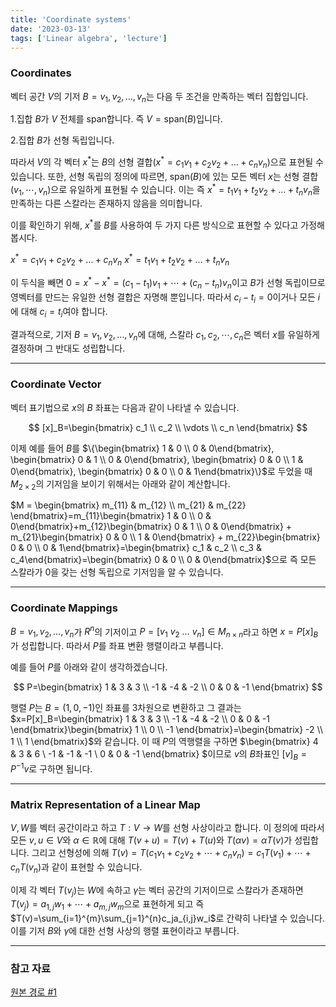 ```yaml
---
title: 'Coordinate systems'
date: '2023-03-13'
tags: ['Linear algebra', 'lecture']
---
```


### Coordinates

벡터 공간 $V$의 기저 $B = {v_1, v_2, \dots, v_n}$는 다음 두 조건을 만족하는 벡터 집합입니다.

1.집합 $B$가 $V$ 전체를 span합니다. 즉 $V = \text{span}(B)$입니다.

2.집합 $B$가 선형 독립입니다.

따라서 $V$의 각 벡터 $x^*$는 $B$의 선형 결합$(x^* = c_1v_1 + c_2v_2 + \dots + c_nv_n)$으로 표현될 수 있습니다. 또한, 선형 독립의 정의에 따르면, $\text{span}(B)$에 있는 모든 벡터 $x$는 선형 결합$(v_1, \cdots, v_n)$으로 유일하게 표현될 수 있습니다. 이는 즉 $x^* = t_1v_1 + t_2v_2 + \dots + t_nv_n$을 만족하는 다른 스칼라는 존재하지 않음을 의미합니다.

이를 확인하기 위해, $x^*$를 $B$를 사용하여 두 가지 다른 방식으로 표현할 수 있다고 가정해 봅시다.

$x^* = c_1v_1 + c_2v_2 + \dots + c_nv_n$
$x^* = t_1v_1 + t_2v_2 + \dots + t_nv_n$

이 두식을 빼면 $0=x^*-x^*=(c_1-t_1)v_1+\cdots+(c_n-t_n)v_n$이고 $B$가 선형 독립이므로 영벡터를 만드는 유일한 선형 결합은 자명해 뿐입니다. 따라서 $c_i-t_i=0$이거나 모든 $i$에 대해 $c_i=t_i$여야 합니다.

결과적으로, 기저 $B = {v_1, v_2, \dots, v_n}$에 대해, 스칼라 $c_1, c_2, \cdots, c_n$은 벡터 $x$를 유일하게 결정하며 그 반대도 성립합니다.

---

### Coordinate Vector

벡터 표기법으로 $x$의 $B$ 좌표는 다음과 같이 나타낼 수 있습니다.

$$
[x]_B=\begin{bmatrix}
c_1 \\
c_2 \\
\vdots \\
c_n
\end{bmatrix}
$$

이제 예를 들어 $B$를 $\{\begin{bmatrix} 1 & 0 \\ 0 & 0\end{bmatrix}, \begin{bmatrix} 0 & 1 \\ 0 & 0\end{bmatrix}, \begin{bmatrix} 0 & 0 \\ 1 & 0\end{bmatrix}, \begin{bmatrix} 0 & 0 \\ 0 & 1\end{bmatrix}\}$로 두었을 때 $M_{2 \times 2}$의 기저임을 보이기 위해서는 아래와 같이 계산합니다.

$M = \begin{bmatrix} m_{11} & m_{12} \\ m_{21} & m_{22} \end{bmatrix}=m_{11}\begin{bmatrix} 1 & 0 \\ 0 & 0\end{bmatrix}+m_{12}\begin{bmatrix} 0 & 1 \\ 0 & 0\end{bmatrix} + m_{21}\begin{bmatrix} 0 & 0 \\ 1 & 0\end{bmatrix} + m_{22}\begin{bmatrix} 0 & 0 \\ 0 & 1\end{bmatrix}=\begin{bmatrix} c_1 & c_2 \\ c_3 & c_4\end{bmatrix}=\begin{bmatrix} 0 & 0 \\ 0 & 0\end{bmatrix}$으로 즉 모든 스칼라가 0을 갖는 선형 독립으로 기저임을 알 수 있습니다.

---

### Coordinate Mappings

$B = {v_1, v_2, \dots, v_n}$가 $R^n$의 기저이고 $P = [v_1 \ v_2 \ \dots \ v_n] \in M_{n \times n}$라고 하면 $x=P[x]_B$가 성립합니다. 따라서 $P$를 좌표 변환 행렬이라고 부릅니다.

예를 들어 $P$를 아래와 같이 생각하겠습니다.

$$
P=\begin{bmatrix}
1 & 3 & 3 \\
-1 & -4 & -2 \\
0 & 0 & -1
\end{bmatrix}
$$

행렬 $P$는 $B=(1, 0, -1)$인 좌표를 3차원으로 변환하고 그 결과는 $x=P[x]_B=\begin{bmatrix}
1 & 3 & 3 \\
-1 & -4 & -2 \\
0 & 0 & -1
\end{bmatrix}\begin{bmatrix}
1 \\ 0 \\ -1
\end{bmatrix}=\begin{bmatrix}
-2 \\ 1 \\ 1
\end{bmatrix}$와 같습니다. 이 때 $P$의 역행렬을 구하면 $\begin{bmatrix}
4 & 3 & 6 \\
-1 & -1 & -1 \\
0 & 0 & -1
\end{bmatrix}
$이므로 $v$의 $B$좌표인 $[v]_B=P^{-1}v$로 구하면 됩니다.

---

### Matrix Representation of a Linear Map

$V, W$를 벡터 공간이라고 하고 $T:V \rightarrow W$를 선형 사상이라고 합니다. 이 정의에 따라서 모든 $v, u \in V$와 $\alpha \in \mathbb{R}$에 대해 $T(v+u) = T(v) + T(u)$와 $T(\alpha v) = \alpha T(v)$가 성립합니다. 그리고 선형성에 의해 $T(v)=T(c_1v_1+c_2v_2+\cdots+c_nv_n)=c_1T(v_1)+\cdots+c_nT(v_n)$과 같이 표현할 수 있습니다.

이제 각 벡터 $T(v_j)$는 $W$에 속하고 $\gamma$는 벡터 공간의 기저이므로 스칼라가 존재하면 $T(v_j)=a_{1,j}w_1+\cdots+a_{m,j}w_m$으로 표현하게 되고 즉 $T(v)=\sum_{i=1}^{m}\sum_{j=1}^{n}c_ja_{i,j}w_i$로 간략히 나타낼 수 있습니다. 이를 기저 $B$와 $\gamma$에 대한 선형 사상의 행렬 표현이라고 부릅니다.

---

### 참고 자료

[원본 경로 #1](https://www.geneseo.edu/~aguilar/public/assets/courses/233/main_notes.pdf)